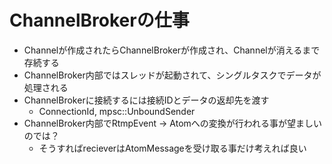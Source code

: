 

# ChannelBrokerの仕事

- Channelが作成されたらChannelBrokerが作成され、Channelが消えるまで存続する
- ChannelBroker内部ではスレッドが起動されて、シングルタスクでデータが処理される
- ChannelBrokerに接続するには接続IDとデータの返却先を渡す
  - ConnectionId, mpsc::UnboundSender<ChannelMessage>
- ChannelBroker内部でRtmpEvent -> Atomへの変換が行われる事が望ましいのでは？
  - そうすればrecieverはAtomMessageを受け取る事だけ考えれば良い
